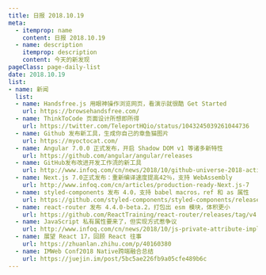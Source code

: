 ```yaml
---
title: 日报 2018.10.19
meta:
  - itemprop: name
    content: 日报 2018.10.19
  - name: description
    itemprop: description
    content: 今天的新发现
pageClass: page-daily-list
date: 2018.10.19
list:
- name: 新闻
  list:
  - name: Handsfree.js 用眼神操作浏览网页，看演示就很酷 Get Started
    url: https://browsehandsfree.com/
  - name: ThinkToCode 页面设计所想即所得
    url: https://twitter.com/TeleportHQio/status/1043245039261044736
  - name: Github 发布新工具，生成你自己的章鱼猫图片
    url: https://myoctocat.com/
  - name: Angular 7.0.0 正式发布，开启 Shadow DOM v1 等诸多新特性
    url: https://github.com/angular/angular/releases
  - name: GitHub发布改进开发工作流的新工具
    url: http://www.infoq.com/cn/news/2018/10/github-universe-2018-actions
  - name: Next.js 7.0正式发布：重新编译速度提高42％，支持 WebAssembly 
    url: http://www.infoq.com/cn/articles/production-ready-Next.js-7
  - name: styled-components 发布 4.0，支持 babel macros，ref 和 as 属性
    url: https://github.com/styled-components/styled-components/releases
  - name: react-router 发布 4.4.0-beta.2，打包出 esm 模块，体积更小
    url: https://github.com/ReactTraining/react-router/releases/tag/v4.4.0-beta.2
  - name: JavaScript 私有属性要来了，但实现方式惹争议
    url: http://www.infoq.com/cn/news/2018/10/js-private-attribute-implement
  - name: 展望 React 17，回顾 React 往事
    url: https://zhuanlan.zhihu.com/p/40160380
  - name: IMWeb Conf2018 Native跨端融合总结
    url: https://juejin.im/post/5bc5ae226fb9a05cfe489b6c
---
```


<daily-list v-bind="$page.frontmatter"/>

